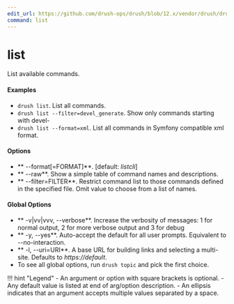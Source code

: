 ```yaml
---
edit_url: https://github.com/drush-ops/drush/blob/12.x/vendor/drush/drush/src/Commands/help/ListCommands.php
command: list
---
```

# list

List available commands.

#### Examples

- <code>drush list</code>. List all commands.
- <code>drush list --filter=devel_generate</code>. Show only commands starting with devel-
- <code>drush list --format=xml</code>. List all commands in Symfony compatible xml format.

#### Options

- ** --format[=FORMAT]**.  [default: *listcli*]
- ** --raw**. Show a simple table of command names and descriptions.
- ** --filter=FILTER**. Restrict command list to those commands defined in the specified file. Omit value to choose from a list of names.

#### Global Options

- ** -v|vv|vvv, --verbose**. Increase the verbosity of messages: 1 for normal output, 2 for more verbose output and 3 for debug
- ** -y, --yes**. Auto-accept the default for all user prompts. Equivalent to --no-interaction.
- ** -l, --uri=URI**. A base URL for building links and selecting a multi-site. Defaults to *https://default*.
- To see all global options, run <code>drush topic</code> and pick the first choice.

!!! hint "Legend"
    - An argument or option with square brackets is optional.
    - Any default value is listed at end of arg/option description.
    - An ellipsis indicates that an argument accepts multiple values separated by a space.